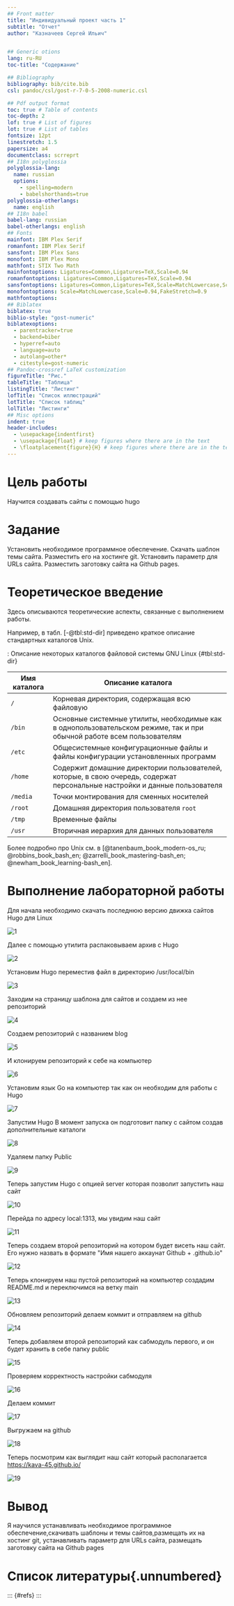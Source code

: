 ```yaml
---
## Front matter
title: "Индивидуальный проект часть 1"
subtitle: "Отчет"
author: "Казначеев Сергей Ильич"


## Generic otions
lang: ru-RU
toc-title: "Содержание"

## Bibliography
bibliography: bib/cite.bib
csl: pandoc/csl/gost-r-7-0-5-2008-numeric.csl

## Pdf output format
toc: true # Table of contents
toc-depth: 2
lof: true # List of figures
lot: true # List of tables
fontsize: 12pt
linestretch: 1.5
papersize: a4
documentclass: scrreprt
## I18n polyglossia
polyglossia-lang:
  name: russian
  options:
	- spelling=modern
	- babelshorthands=true
polyglossia-otherlangs:
  name: english
## I18n babel
babel-lang: russian
babel-otherlangs: english
## Fonts
mainfont: IBM Plex Serif
romanfont: IBM Plex Serif
sansfont: IBM Plex Sans
monofont: IBM Plex Mono
mathfont: STIX Two Math
mainfontoptions: Ligatures=Common,Ligatures=TeX,Scale=0.94
romanfontoptions: Ligatures=Common,Ligatures=TeX,Scale=0.94
sansfontoptions: Ligatures=Common,Ligatures=TeX,Scale=MatchLowercase,Scale=0.94
monofontoptions: Scale=MatchLowercase,Scale=0.94,FakeStretch=0.9
mathfontoptions:
## Biblatex
biblatex: true
biblio-style: "gost-numeric"
biblatexoptions:
  - parentracker=true
  - backend=biber
  - hyperref=auto
  - language=auto
  - autolang=other*
  - citestyle=gost-numeric
## Pandoc-crossref LaTeX customization
figureTitle: "Рис."
tableTitle: "Таблица"
listingTitle: "Листинг"
lofTitle: "Список иллюстраций"
lotTitle: "Список таблиц"
lolTitle: "Листинги"
## Misc options
indent: true
header-includes:
  - \usepackage{indentfirst}
  - \usepackage{float} # keep figures where there are in the text
  - \floatplacement{figure}{H} # keep figures where there are in the text
---
```


# Цель работы

Научится создавать сайты с помощью hugo

# Задание

Установить необходимое программное обеспечение.
Скачать шаблон темы сайта.
Разместить его на хостинге git.
Установить параметр для URLs сайта.
Разместить заготовку сайта на Github pages.

# Теоретическое введение

Здесь описываются теоретические аспекты, связанные с выполнением работы.

Например, в табл. [-@tbl:std-dir] приведено краткое описание стандартных каталогов Unix.

: Описание некоторых каталогов файловой системы GNU Linux {#tbl:std-dir}

| Имя каталога | Описание каталога                                                                                                          |
|--------------|----------------------------------------------------------------------------------------------------------------------------|
| `/`          | Корневая директория, содержащая всю файловую                                                                               |
| `/bin `      | Основные системные утилиты, необходимые как в однопользовательском режиме, так и при обычной работе всем пользователям     |
| `/etc`       | Общесистемные конфигурационные файлы и файлы конфигурации установленных программ                                           |
| `/home`      | Содержит домашние директории пользователей, которые, в свою очередь, содержат персональные настройки и данные пользователя |
| `/media`     | Точки монтирования для сменных носителей                                                                                   |
| `/root`      | Домашняя директория пользователя  `root`                                                                                   |
| `/tmp`       | Временные файлы                                                                                                            |
| `/usr`       | Вторичная иерархия для данных пользователя                                                                                 |

Более подробно про Unix см. в [@tanenbaum_book_modern-os_ru; @robbins_book_bash_en; @zarrelli_book_mastering-bash_en; @newham_book_learning-bash_en].

# Выполнение лабораторной работы

Для начала необходимо скачать последнюю версию движка сайтов Hugo для Linux

![1](image/1.jpg)

Далее с помощью утилита распаковываем архив с Hugo

![2](image/2.jpg)

Установим Hugo переместив файл в директорию /usr/local/bin

![3](image/3.jpg)

Заходим на страницу шаблона для сайтов и создаем из нее репозиторий 

![4](image/4.jpg)

Создаем репозиторий с названием blog

![5](image/5.jpg)

И клонируем репозиторий к себе на компьютер

![6](image/6.jpg)

Установим язык Go на компьютер так как он необходим для работы с Hugo

![7](image/7.jpg)

Запустим Hugo В момент запуска он подготовит папку с сайтом создав дополнительные каталоги 

![8](./image/8.jpg)

Удаляем папку Public

![9](image/9.jpg)

Теперь запустим Hugo с опцией server которая позволит запустить наш сайт 

![10](image/10.jpg)

Перейда по адресу local:1313, мы увидим наш сайт 

![11](image/11.jpg)

Теперь создаем второй репозиторий на котором будет висеть наш сайт. Его нужно назвать в формате "Имя нашего аккаунат Github + .github.io"

![12](image/12.jpg)

Теперь клонируем наш пустой репозиторий на компьютер создадим README.md и переключимся на ветку main

![13](image/13.jpg)

Обновляем репозиторий делаем коммит и отправляем на github

![14](image/14.jpg)

Теперь добавляем второй репозиторий как сабмодуль первого, и он будет хранить в себе папку public

![15](image/15.jpg)

Проверяем корректность настройки сабмодуля 

![16](image/16.jpg)

Делаем коммит 

![17](image/17.jpg)

Выгружаем на github

![18](image/18.jpg)

Теперь посмотрим как выглядит наш сайт который располагается https://kava-45.github.io/

![19](image/19.jpg)

# Вывод 

Я научился устанавливать необходимое программное обеспечение,скачивать шаблоны и темы сайтов,размещать их на хостинг git,
устанавливать параметр для URLs сайта, размещать заготовку сайта на Github pages

# Список литературы{.unnumbered}

::: {#refs}
:::
